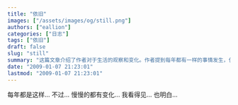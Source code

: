 ```yaml
---
title: "依旧"
images: ["/assets/images/og/still.png"]
authors: ["eallion"]
categories: ["日志"]
tags: ["依旧"]
draft: false
slug: "still"
summary: "这篇文章介绍了作者对于生活的观察和变化。作者提到每年都有一样的事情发生，但是慢慢地一切都开始改变。作者能够看到这些变化，并且理解其中的原因。"
date: "2009-01-07 21:23:01"
lastmod: "2009-01-07 21:23:01"
---
```


每年都是这样...
不过...
慢慢的都有变化...
我看得见...
也明白...

